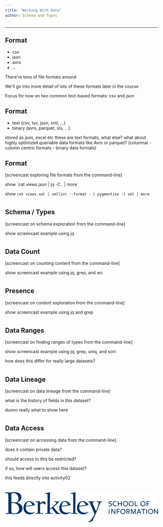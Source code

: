 ```yaml
---
title: "Working With Data"
author: Schema and Types
...
```


---

## Format

- csv
- json
- avro
- ...

<div class="notes">
There're tons of file formats around

We'll go into more detail of lots of these formats later in the course

Focus for now on two common text-based formats: csv and json
</div>

## Format

- text (csv, tsv, json, xml, ...)
- binary (avro, parquet, xls, ...)

<div class="notes">
stored as json, excel etc
these are text formats, what else?
what about highly optimized queriable data formats like Avro or parquet? (columnar - column centric formats - binary data formats)</div>

## Format

[screencast exploring file formats from the command-line]

<div class="notes">
show `cat views.json | jq -C . | more`

show `cat views.xml | xmllint --format - | pygmentize -l xml | more`
</div>

#
## Schema / Types

[screencast on schema exploration from the command-line]

<div class="notes">
show screencast example using jq
</div>


#
## Data Count

[screencast on counting content from the command-line]

<div class="notes">
show screencast example using jq, grep, and wc
</div>


#
## Presence

[screencast on content exploration from the command-line]

<div class="notes">
show screencast example using jq and grep
</div>


#
## Data Ranges

[screencast on finding ranges of types from the command-line]

<div class="notes">
show screencast example using jq, grep, uniq, and sort

how does this differ for really large datasets?
</div>


#
## Data Lineage

[screencast on data lineage from the command-line]

<div class="notes">
what is the history of fields in this dataset?

dunno really what to show here
</div>


#
## Data Access

[screencast on accessing data from the command-line]

<div class="notes">
does it contain private data?

should access to this be restricted?

if so, how will users access this dataset?

this feeds directly into activity02
</div>


#

<img class="logo" src="images/berkeley-school-of-information-logo.png"/>


